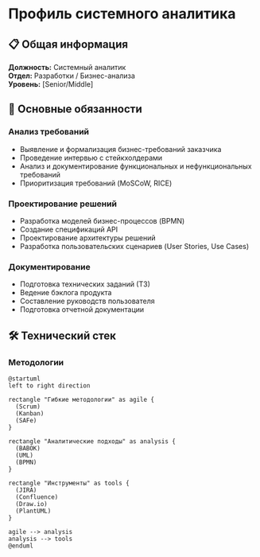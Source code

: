 # Профиль системного аналитика

## 📋 Общая информация
**Должность:** Системный аналитик  
**Отдел:** Разработки / Бизнес-анализа  
**Уровень:** [Senior/Middle]  


## 🎯 Основные обязанности

### Анализ требований
- Выявление и формализация бизнес-требований заказчика
- Проведение интервью с стейкхолдерами
- Анализ и документирование функциональных и нефункциональных требований
- Приоритизация требований (MoSCoW, RICE)

### Проектирование решений
- Разработка моделей бизнес-процессов (BPMN)
- Создание спецификаций API
- Проектирование архитектуры решений
- Разработка пользовательских сценариев (User Stories, Use Cases)

### Документирование
- Подготовка технических заданий (ТЗ)
- Ведение бэклога продукта
- Составление руководств пользователя
- Подготовка отчетной документации

## 🛠 Технический стек

### Методологии
```plantuml
@startuml
left to right direction

rectangle "Гибкие методологии" as agile {
  (Scrum)
  (Kanban)
  (SAFe)
}

rectangle "Аналитические подходы" as analysis {
  (BABOK)
  (UML)
  (BPMN)
}

rectangle "Инструменты" as tools {
  (JIRA)
  (Confluence)
  (Draw.io)
  (PlantUML)
}

agile --> analysis
analysis --> tools
@enduml
```
